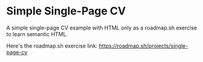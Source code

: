 # Simple Single-Page CV
A simple single-page CV example with HTML only as a roadmap.sh exercise to learn semantic HTML.

Here's the roadmap.sh exercise link: https://roadmap.sh/projects/single-page-cv
